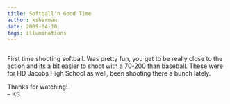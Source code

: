 ```yaml
---
title: Softball'n Good Time
author: ksherman
date: 2009-04-10
tags: illuminations
---
```


<p style="text-align: center;">
  <img class="aligncenter" src="https://s3-us-west-2.amazonaws.com/assets.kshermphoto.com/2009PostsImages/April/10/HDJSoftball-01.jpg" alt="" /><br /> <img src="https://s3-us-west-2.amazonaws.com/assets.kshermphoto.com/2009PostsImages/April/10/HDJSoftball-02.jpg" alt="" /><br /> <img src="https://s3-us-west-2.amazonaws.com/assets.kshermphoto.com/2009PostsImages/April/10/HDJSoftball-03.jpg" alt="" /><br /> <img src="https://s3-us-west-2.amazonaws.com/assets.kshermphoto.com/2009PostsImages/April/10/HDJSoftball-04.jpg" alt="" /><br /> <img src="https://s3-us-west-2.amazonaws.com/assets.kshermphoto.com/2009PostsImages/April/10/HDJSoftball-05.jpg" alt="" />
</p>

First time shooting softball. Was pretty fun, you get to be really close to the action and its a bit easier to shoot with a 70-200 than baseball. These were for HD Jacobs High School as well, been shooting there a bunch lately.

Thanks for watching!\
– KS
